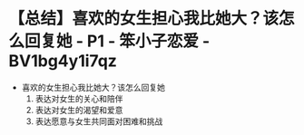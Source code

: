 # 【总结】喜欢的女生担心我比她大？该怎么回复她 - P1 - 笨小子恋爱 - BV1bg4y1i7qz

-   喜欢的女生担心我比她大？该怎么回复她
    1.  表达对女生的关心和陪伴
    2.  表达对女生的渴望和爱意
    3.  表达愿意与女生共同面对困难和挑战